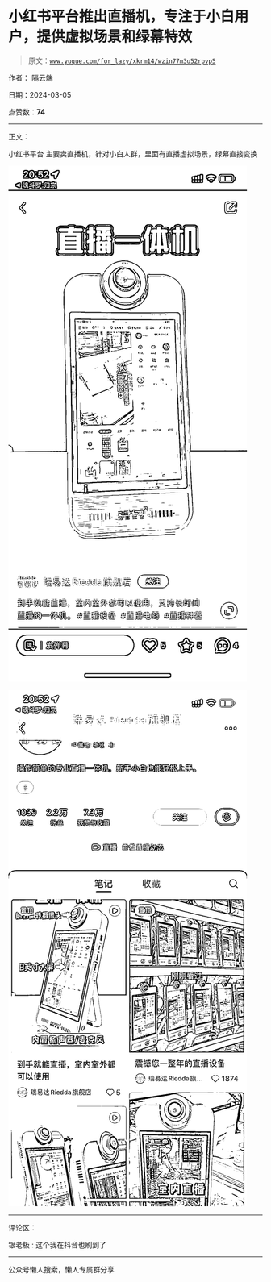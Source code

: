 # 小红书平台推出直播机，专注于小白用户，提供虚拟场景和绿幕特效

> 原文：[`www.yuque.com/for_lazy/xkrm14/wzin77m3u52rpvp5`](https://www.yuque.com/for_lazy/xkrm14/wzin77m3u52rpvp5)

作者： 隔云端

日期：2024-03-05

点赞数：**74**

* * *

正文：

小红书平台 主要卖直播机，针对小白人群，里面有直播虚拟场景，绿幕直接变换

![](img/fee3fc59be107c4dd9c4a427621b7cf7.png)

![](img/e602a6887e51476a5dd6040b8154416a.png)

* * *

评论区：

银老板 : 这个我在抖音也刷到了

* * *

公众号懒人搜索，懒人专属群分享